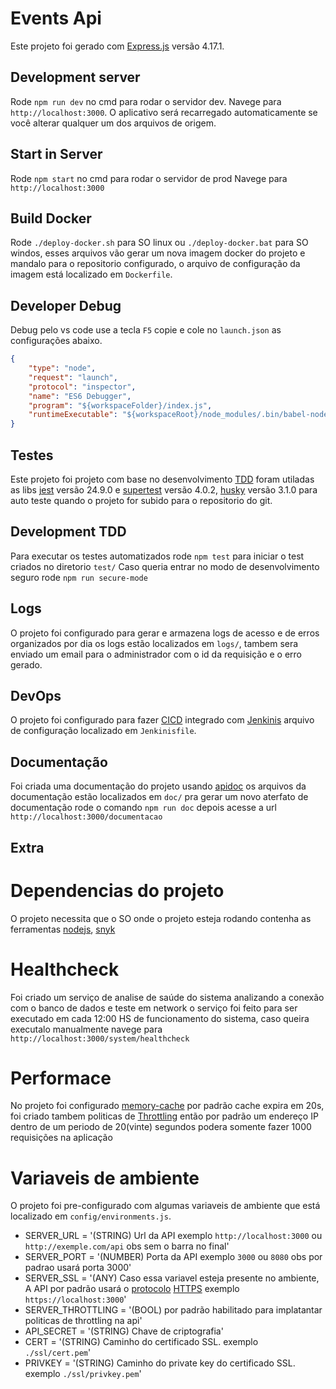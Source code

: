# Events Api

Este projeto foi gerado com [Express.js](https://expressjs.com/pt-br/) versão 4.17.1.

## Development server

Rode `npm run dev` no cmd para rodar o servidor dev. Navege para `http://localhost:3000`. O aplicativo será recarregado automaticamente se você alterar qualquer um dos arquivos de origem.

## Start in Server

Rode `npm start` no cmd para rodar o servidor de prod Navege para `http://localhost:3000`

## Build Docker

Rode `./deploy-docker.sh` para SO linux ou `./deploy-docker.bat` para SO windos, esses arquivos vão gerar um nova imagem docker do projeto e mandalo para o repositorio configurado,
o arquivo de configuração da imagem está  localizado em `Dockerfile`.

## Developer Debug

Debug pelo vs code use a tecla `F5` copie e cole no `launch.json` as configurações abaixo.
```json
{
    "type": "node",
    "request": "launch",
    "protocol": "inspector",
    "name": "ES6 Debugger",
    "program": "${workspaceFolder}/index.js",
    "runtimeExecutable": "${workspaceRoot}/node_modules/.bin/babel-node"
}
```

## Testes

Este projeto foi projeto com base no desenvolvimento [TDD](https://www.vector.com/int/en/lp/us/test-driven-development/?gclid=Cj0KCQiA_rfvBRCPARIsANlV66Nlrg_ef3hoOGlt4ZVr_Uzm-ZRGHjMYMFNZBa_NpIVgQy2XF9IAJY4aAnN1EALw_wcB) 
foram utiladas as libs [jest](https://jestjs.io/docs/en/getting-started) versão 24.9.0 e 
[supertest](https://www.npmjs.com/package/supertest) versão 4.0.2, [husky](https://www.npmjs.com/package/husky) versão 3.1.0
para auto teste quando o projeto for subido para o repositorio do git.

## Development TDD

Para executar os testes automatizados rode `npm test` para iniciar o test criados no diretorio `test/`
Caso queria entrar no modo de desenvolvimento seguro rode `npm run secure-mode`

## Logs

O projeto foi configurado para gerar e armazena logs de acesso e de erros organizados por dia
os logs estão localizados em `logs/`, tambem sera enviado um email para o administrador com
o id da requisição e o erro gerado.

## DevOps

O projeto foi configurado para fazer [CICD](https://medium.com/@nirespire/what-is-cicd-concepts-in-continuous-integration-and-deployment-4fe3f6625007) integrado com
[Jenkinis](https://www.jenkins.io/) arquivo de configuração localizado em `Jenkinisfile`.

## Documentação

Foi criada uma documentação do projeto usando [apidoc](https://apidocjs.com/#getting-started)
os arquivos da documentação estão localizados em `doc/` pra gerar um novo aterfato de documentação
rode o comando `npm run doc` depois acesse a url `http://localhost:3000/documentacao`

## Extra

# Dependencias do projeto

O projeto necessita que o SO onde o projeto esteja rodando contenha as ferramentas [nodejs](https://nodejs.org/en/), [snyk](https://snyk.io/)

# Healthcheck

Foi criado um serviço de analise de saúde do sistema analizando a conexão com o banco de dados e teste em network
o serviço foi feito para ser executado em cada 12:00 HS de funcionamento do sistema, caso queira executalo manualmente
navege para `http://localhost:3000/system/healthcheck`

# Performace

No projeto foi configurado [memory-cache](https://www.npmjs.com/package/memory-cache) por padrão cache expira em 20s, foi criado tambem
politicas de [Throttling](https://www.progress.com/blogs/how-to-rate-limit-an-api-query-throttling-made-easy) então por padrão um endereço IP 
dentro de um periodo de 20(vinte) segundos podera somente fazer 1000 requisições na aplicação


# Variaveis de ambiente

O projeto foi pre-configurado com algumas variaveis de ambiente que está localizado em `config/environments.js`.

- SERVER_URL = '(STRING) Url da API exemplo `http://localhost:3000` ou `http://exemple.com/api` obs sem o barra no final'
- SERVER_PORT = '(NUMBER) Porta da API exemplo `3000` ou `8080` obs por padrao usará porta 3000'
- SERVER_SSL = '(ANY) Caso essa variavel esteja presente no ambiente, A API por padrão usará o [protocolo](https://www.opservices.com.br/protocolos-de-rede/) [HTTPS](https://www.secnet.com.br/clientes/knowledgebase/47/O-que-e-HTTPS.html) exemplo `https://localhost:3000`'
- SERVER_THROTTLING = '(BOOL) por padrão habilitado para implatantar politicas de throttling na api'
- API_SECRET = '(STRING) Chave de criptografia'
- CERT = '(STRING) Caminho do certificado SSL. exemplo `./ssl/cert.pem`'
- PRIVKEY  = '(STRING) Caminho do private key do certificado SSL. exemplo `./ssl/privkey.pem`'